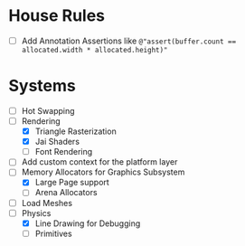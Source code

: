 # House Rules

- [ ] Add Annotation Assertions like ``@"assert(buffer.count == allocated.width * allocated.height)"`` 



# Systems
- [ ] Hot Swapping
- [ ] Rendering
	- [x] Triangle Rasterization
	- [x] Jai Shaders
	- [ ] Font Rendering
- [ ] Add custom context for the platform layer
- [ ] Memory Allocators for Graphics Subsystem
	- [x] Large Page support
	- [ ] Arena Allocators
- [ ] Load Meshes
- [ ] Physics
	- [x] Line Drawing for Debugging
	- [ ] Primitives
